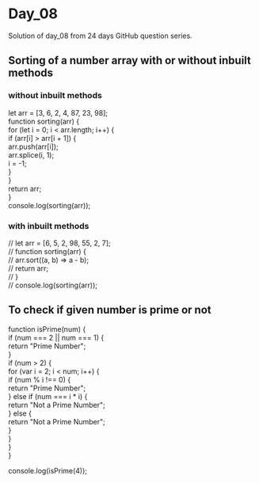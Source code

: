 # Day_08  
Solution of day_08 from 24 days GitHub question series.  
  
  
## Sorting of a number array with or without inbuilt methods  
   
### without inbuilt methods  
let arr = [3, 6, 2, 4, 87, 23, 98];  
function sorting(arr) {  
  for (let i = 0; i < arr.length; i++) {  
    if (arr[i] > arr[i + 1]) {  
      arr.push(arr[i]);  
      arr.splice(i, 1);  
      i = -1;  
    }  
  }  
  return arr;  
}  
console.log(sorting(arr));  
  
### with inbuilt methods  
// let arr = [6, 5, 2, 98, 55, 2, 7];  
// function sorting(arr) {  
//   arr.sort((a, b) => a - b);  
//   return arr;  
// }  
// console.log(sorting(arr));  


  
## To check if given number is prime or not  
  
function isPrime(num) {  
  if (num === 2 || num === 1) {  
    return "Prime Number";  
  }  
  if (num > 2) {  
    for (var i = 2; i < num; i++) {  
      if (num % i !== 0) {  
        return "Prime Number";  
      } else if (num === i * i) {  
        return "Not a Prime Number";  
      } else {  
        return "Not a Prime Number";  
      }  
    }  
  }  
}  
  
console.log(isPrime(4));  

